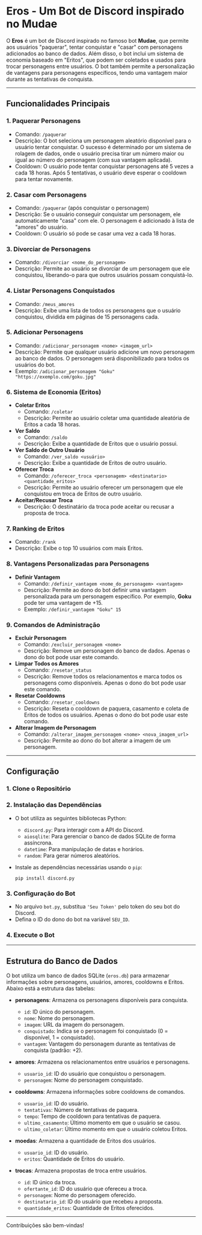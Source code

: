 # Eros - Um Bot de Discord inspirado no Mudae

O **Eros** é um bot de Discord inspirado no famoso bot **Mudae**, que permite aos usuários "paquerar", tentar conquistar e "casar" com personagens adicionados ao banco de dados. Além disso, o bot inclui um sistema de economia baseado em "Eritos", que podem ser coletados e usados para trocar personagens entre usuários. O bot também permite a personalização de vantagens para personagens específicos, tendo uma vantagem maior durante as tentativas de conquista.

---

## Funcionalidades Principais

### 1. **Paquerar Personagens**
   - Comando: `/paquerar`
   - Descrição: O bot seleciona um personagem aleatório disponível para o usuário tentar conquistar. O sucesso é determinado por um sistema de rolagem de dados, onde o usuário precisa tirar um número maior ou igual ao número do personagem (com sua vantagem aplicada).
   - Cooldown: O usuário pode tentar conquistar personagens até 5 vezes a cada 18 horas. Após 5 tentativas, o usuário deve esperar o cooldown para tentar novamente.

### 2. **Casar com Personagens**
   - Comando: `/paquerar` (após conquistar o personagem)
   - Descrição: Se o usuário conseguir conquistar um personagem, ele automaticamente "casa" com ele. O personagem é adicionado à lista de "amores" do usuário.
   - Cooldown: O usuário só pode se casar uma vez a cada 18 horas.

### 3. **Divorciar de Personagens**
   - Comando: `/divorciar <nome_do_personagem>`
   - Descrição: Permite ao usuário se divorciar de um personagem que ele conquistou, liberando-o para que outros usuários possam conquistá-lo.

### 4. **Listar Personagens Conquistados**
   - Comando: `/meus_amores`
   - Descrição: Exibe uma lista de todos os personagens que o usuário conquistou, dividida em páginas de 15 personagens cada.

### 5. **Adicionar Personagens**
   - Comando: `/adicionar_personagem <nome> <imagem_url>`
   - Descrição: Permite que qualquer usuário adicione um novo personagem ao banco de dados. O personagem será disponibilizado para todos os usuários do bot.
   - Exemplo: `/adicionar_personagem "Goku" "https://exemplo.com/goku.jpg"`

### 6. **Sistema de Economia (Eritos)**
   - **Coletar Eritos**
     - Comando: `/coletar`
     - Descrição: Permite ao usuário coletar uma quantidade aleatória de Eritos a cada 18 horas.
   - **Ver Saldo**
     - Comando: `/saldo`
     - Descrição: Exibe a quantidade de Eritos que o usuário possui.
   - **Ver Saldo de Outro Usuário**
     - Comando: `/ver_saldo <usuário>`
     - Descrição: Exibe a quantidade de Eritos de outro usuário.
   - **Oferecer Troca**
     - Comando: `/oferecer_troca <personagem> <destinatario> <quantidade_eritos>`
     - Descrição: Permite ao usuário oferecer um personagem que ele conquistou em troca de Eritos de outro usuário.
   - **Aceitar/Recusar Troca**
     - Descrição: O destinatário da troca pode aceitar ou recusar a proposta de troca.

### 7. **Ranking de Eritos**
   - Comando: `/rank`
   - Descrição: Exibe o top 10 usuários com mais Eritos.

### 8. **Vantagens Personalizadas para Personagens**
   - **Definir Vantagem**
     - Comando: `/definir_vantagem <nome_do_personagem> <vantagem>`
     - Descrição: Permite ao dono do bot definir uma vantagem personalizada para um personagem específico. Por exemplo, **Goku** pode ter uma vantagem de +15.
     - Exemplo: `/definir_vantagem "Goku" 15`

### 9. **Comandos de Administração**
   - **Excluir Personagem**
     - Comando: `/excluir_personagem <nome>`
     - Descrição: Remove um personagem do banco de dados. Apenas o dono do bot pode usar este comando.
   - **Limpar Todos os Amores**
     - Comando: `/resetar_status`
     - Descrição: Remove todos os relacionamentos e marca todos os personagens como disponíveis. Apenas o dono do bot pode usar este comando.
   - **Resetar Cooldowns**
     - Comando: `/resetar_cooldowns`
     - Descrição: Reseta o cooldown de paquera, casamento e coleta de Eritos de todos os usuários. Apenas o dono do bot pode usar este comando.
   - **Alterar Imagem de Personagem**
     - Comando: `/alterar_imagem_personagem <nome> <nova_imagem_url>`
     - Descrição: Permite ao dono do bot alterar a imagem de um personagem.

---

## Configuração

### 1. **Clone o Repositório**

### 2. **Instalação das Dependências**
   - O bot utiliza as seguintes bibliotecas Python:
     - `discord.py`: Para interagir com a API do Discord.
     - `aiosqlite`: Para gerenciar o banco de dados SQLite de forma assíncrona.
     - `datetime`: Para manipulação de datas e horários.
     - `random`: Para gerar números aleatórios.

   - Instale as dependências necessárias usando o `pip`:
     ```
     pip install discord.py 
     ```
     
### 3. **Configuração do Bot**
   - No arquivo `bot.py`, substitua `'Seu Token'` pelo token do seu bot do Discord.
   - Defina o ID do dono do bot na variável `SEU_ID`.

### 4. **Execute o Bot**

---

## Estrutura do Banco de Dados

O bot utiliza um banco de dados SQLite (`eros.db`) para armazenar informações sobre personagens, usuários, amores, cooldowns e Eritos. Abaixo está a estrutura das tabelas:

- **personagens**: Armazena os personagens disponíveis para conquista.
  - `id`: ID único do personagem.
  - `nome`: Nome do personagem.
  - `imagem`: URL da imagem do personagem.
  - `conquistado`: Indica se o personagem foi conquistado (0 = disponível, 1 = conquistado).
  - `vantagem`: Vantagem do personagem durante as tentativas de conquista (padrão: +2).

- **amores**: Armazena os relacionamentos entre usuários e personagens.
  - `usuario_id`: ID do usuário que conquistou o personagem.
  - `personagem`: Nome do personagem conquistado.

- **cooldowns**: Armazena informações sobre cooldowns de comandos.
  - `usuario_id`: ID do usuário.
  - `tentativas`: Número de tentativas de paquera.
  - `tempo`: Tempo de cooldown para tentativas de paquera.
  - `ultimo_casamento`: Último momento em que o usuário se casou.
  - `ultimo_coletar`: Último momento em que o usuário coletou Eritos.

- **moedas**: Armazena a quantidade de Eritos dos usuários.
  - `usuario_id`: ID do usuário.
  - `eritos`: Quantidade de Eritos do usuário.

- **trocas**: Armazena propostas de troca entre usuários.
  - `id`: ID único da troca.
  - `ofertante_id`: ID do usuário que ofereceu a troca.
  - `personagem`: Nome do personagem oferecido.
  - `destinatario_id`: ID do usuário que recebeu a proposta.
  - `quantidade_eritos`: Quantidade de Eritos oferecidos.

---
Contribuições são bem-vindas!
